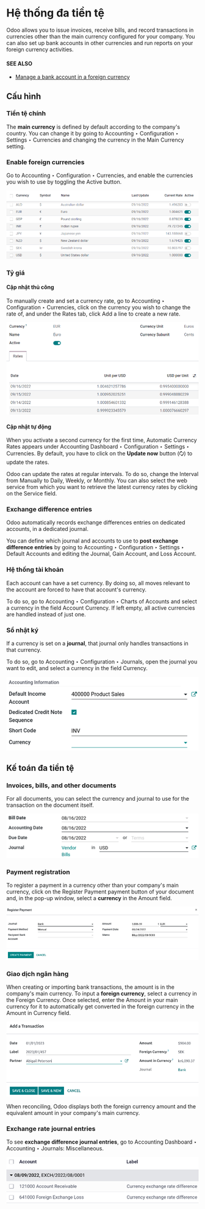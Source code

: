 # Hệ thống đa tiền tệ

Odoo allows you to issue invoices, receive bills, and record transactions in currencies other than
the main currency configured for your company. You can also set up bank accounts in other currencies
and run reports on your foreign currency activities.

#### SEE ALSO
- [Manage a bank account in a foreign currency](../bank/foreign_currency.md)

<a id="multi-currency-config"></a>

## Cấu hình

<a id="multi-currency-config-main-currency"></a>

### Tiền tệ chính

The **main currency** is defined by default according to the company's country. You can change it by
going to Accounting ‣ Configuration ‣ Settings ‣ Currencies and changing the
currency in the Main Currency setting.

<a id="multi-currency-config-enable"></a>

### Enable foreign currencies

Go to Accounting ‣ Configuration ‣ Currencies, and enable the currencies you
wish to use by toggling the Active button.

![Enable the currencies you wish to use.](multi_currency/enable-foreign-currencies.png)

<a id="multi-currency-config-rates"></a>

### Tỷ giá

#### Cập nhật thủ công

To manually create and set a currency rate, go to Accounting ‣ Configuration ‣
Currencies, click on the currency you wish to change the rate of, and under the Rates
tab, click Add a line to create a new rate.

![Create or modify the currency rate.](multi_currency/manual-rate-update.png)

#### Cập nhật tự động

When you activate a second currency for the first time, Automatic Currency Rates appears
under Accounting Dashboard ‣ Configuration ‣ Settings ‣ Currencies. By
default, you have to click on the **Update now** button (🗘) to update the rates.

Odoo can update the rates at regular intervals. To do so, change the Interval from
Manually to Daily, Weekly, or Monthly. You can also
select the web service from which you want to retrieve the latest currency rates by clicking on the
Service field.

<a id="multi-currency-config-exch-diff"></a>

### Exchange difference entries

Odoo automatically records exchange differences entries on dedicated accounts, in a dedicated
journal.

You can define which journal and accounts to use to **post exchange difference entries** by
going to Accounting ‣ Configuration ‣ Settings ‣ Default Accounts and editing
the Journal, Gain Account, and Loss Account.

<a id="multi-currency-config-coa"></a>

### Hệ thống tài khoản

Each account can have a set currency. By doing so, all moves relevant to the account are forced to
have that account's currency.

To do so, go to Accounting ‣ Configuration ‣ Charts of Accounts and select a
currency in the field Account Currency. If left empty, all active currencies are handled
instead of just one.

<a id="multi-currency-config-journals"></a>

### Sổ nhật ký

If a currency is set on a **journal**, that journal only handles transactions in that currency.

To do so, go to Accounting ‣ Configuration ‣ Journals, open the journal you
want to edit, and select a currency in the field Currency.

![Select the currency for the journal to handle.](multi_currency/journal-currency.png)

<a id="multi-currency-mca"></a>

## Kế toán đa tiền tệ

<a id="multi-currency-mca-documents"></a>

### Invoices, bills, and other documents

For all documents, you can select the currency and journal to use for the transaction on the
document itself.

![Select the currency and journal to use.](multi_currency/currency-field.png)

<a id="multi-currency-mca-payment"></a>

### Payment registration

To register a payment in a currency other than your company's main currency, click on the
Register Payment payment button of your document and, in the pop-up window, select a
**currency** in the Amount field.

![Select the currency and journal to use before registering the payment.](multi_currency/register-payment.png)

<a id="multi-currency-mca-statements"></a>

### Giao dịch ngân hàng

When creating or importing bank transactions, the amount is in the company's main currency. To input
a **foreign currency**, select a currency in the Foreign Currency. Once selected, enter
the Amount in your main currency for it to automatically get converted in the foreign
currency in the Amount in Currency field.

![The extra fields related to foreign currencies.](multi_currency/foreign-fields.png)

When reconciling, Odoo displays both the foreign currency amount and the equivalent amount in your
company's main currency.

<a id="multi-currency-mca-exch-entries"></a>

### Exchange rate journal entries

To see **exchange difference journal entries**, go to Accounting Dashboard ‣
Accounting ‣ Journals: Miscellaneous.

![Exchange rate journal entry.](multi_currency/exchange-journal-currency.png)
